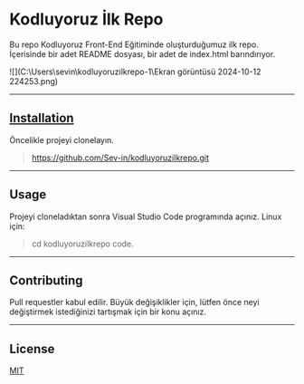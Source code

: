 # Kodluyoruz İlk Repo

Bu repo Kodluyoruz Front-End Eğitiminde oluşturduğumuz ilk repo. İçerisinde bir adet README dosyası, bir adet de index.html barındırıyor.

![](C:\Users\sevin\kodluyoruzilkrepo-1\Ekran görüntüsü 2024-10-12 224253.png)

---

## [Installation](https://github.com/Sev-in/kodluyoruzilkrepo.git)

Öncelikle projeyi clonelayın. 
> https://github.com/Sev-in/kodluyoruzilkrepo.git

---

## Usage

Projeyi cloneladıktan sonra Visual Studio Code programında açınız.
Linux için:
> cd kodluyoruzilkrepo
> code.

---

## Contributing

Pull requestler kabul edilir. Büyük değişiklikler için, lütfen önce neyi değiştirmek
istediğinizi tartışmak için bir konu açınız.

---

## License

[MIT](https://choosealicense.com/licenses/mit/)